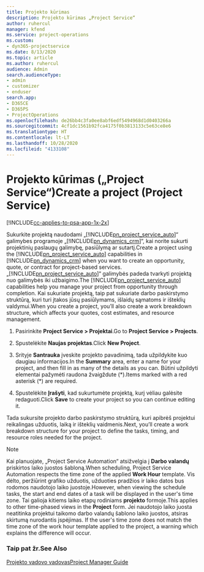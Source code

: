 ```yaml
---
title: Projekto kūrimas
description: Projekto kūrimas „Project Service“
author: ruhercul
manager: kfend
ms.service: project-operations
ms.custom:
- dyn365-projectservice
ms.date: 8/13/2020
ms.topic: article
ms.author: ruhercul
audience: Admin
search.audienceType:
- admin
- customizer
- enduser
search.app:
- D365CE
- D365PS
- ProjectOperations
ms.openlocfilehash: de26bb4c3fa0ee8abf6edf5494968d1d0403266a
ms.sourcegitcommit: 4cf1dc1561b92fca4175f0b3813133c5e63ce8e6
ms.translationtype: HT
ms.contentlocale: lt-LT
ms.lasthandoff: 10/28/2020
ms.locfileid: "4133108"
---
```

# <a name="create-a-project-project-service"></a><span data-ttu-id="8c1e9-103">Projekto kūrimas („Project Service“)</span><span class="sxs-lookup"><span data-stu-id="8c1e9-103">Create a project (Project Service)</span></span>

[!INCLUDE[cc-applies-to-psa-app-1x-2x](../includes/cc-applies-to-psa-app-1x-2x.md)]

<span data-ttu-id="8c1e9-104">Sukurkite projektą naudodami „[!INCLUDE[pn_project_service_auto](../includes/pn-project-service-auto.md)]“ galimybes programoje „[!INCLUDE[pn_dynamics_crm](../includes/pn-dynamics-crm.md)]“, kai norite sukurti projektinių paslaugų galimybę, pasiūlymą ar sutartį.</span><span class="sxs-lookup"><span data-stu-id="8c1e9-104">Create a project using the [!INCLUDE[pn_project_service_auto](../includes/pn-project-service-auto.md)] capabilities in [!INCLUDE[pn_dynamics_crm](../includes/pn-dynamics-crm.md)] when you want to create an opportunity, quote, or contract for project-based services.</span></span> <span data-ttu-id="8c1e9-105">„[!INCLUDE[pn_project_service_auto](../includes/pn-project-service-auto.md)]“ galimybės padeda tvarkyti projektą nuo galimybės iki užbaigimo.</span><span class="sxs-lookup"><span data-stu-id="8c1e9-105">The [!INCLUDE[pn_project_service_auto](../includes/pn-project-service-auto.md)] capabilities help you manage your project from opportunity through completion.</span></span> <span data-ttu-id="8c1e9-106">Kai sukuriate projektą, taip pat sukuriate darbo paskirstymo struktūrą, kuri turi įtakos jūsų pasiūlymams, išlaidų sąmatoms ir išteklių valdymui.</span><span class="sxs-lookup"><span data-stu-id="8c1e9-106">When you create a project, you’ll also create a work breakdown structure, which affects your quotes, cost estimates, and resource management.</span></span>  
  
1.  <span data-ttu-id="8c1e9-107">Pasirinkite **Project Service > Projektai**.</span><span class="sxs-lookup"><span data-stu-id="8c1e9-107">Go to **Project Service > Projects**.</span></span>  
  
2.  <span data-ttu-id="8c1e9-108">Spustelėkite **Naujas projektas**.</span><span class="sxs-lookup"><span data-stu-id="8c1e9-108">Click **New Project**.</span></span>  
  
3.  <span data-ttu-id="8c1e9-109">Srityje **Santrauka** įveskite projekto pavadinimą, tada užpildykite kuo daugiau informacijos.</span><span class="sxs-lookup"><span data-stu-id="8c1e9-109">In the **Summary** area, enter a name for your project, and then fill in as many of the details as you can.</span></span> <span data-ttu-id="8c1e9-110">Būtini užpildyti elementai pažymėti raudona žvaigždute (\*).</span><span class="sxs-lookup"><span data-stu-id="8c1e9-110">Items marked with a red asterisk (\*) are required.</span></span>  
  
4.  <span data-ttu-id="8c1e9-111">Spustelėkite **Įrašyti**, kad sukurtumėte projektą, kurį vėliau galėsite redaguoti.</span><span class="sxs-lookup"><span data-stu-id="8c1e9-111">Click **Save** to create your project so you can continue editing it.</span></span>  
  
<span data-ttu-id="8c1e9-112">Tada sukursite projekto darbo paskirstymo struktūrą, kuri apibrėš projektui reikalingas užduotis, laiką ir išteklių vaidmenis.</span><span class="sxs-lookup"><span data-stu-id="8c1e9-112">Next, you’ll create a work breakdown structure for your project to define the tasks, timing, and resource roles needed for the project.</span></span>  

> [!NOTE]
> <span data-ttu-id="8c1e9-113">Kai planuojate, „Project Service Automation“ atsižvelgia į **Darbo valandų** priskirtos laiko juostos šabloną.</span><span class="sxs-lookup"><span data-stu-id="8c1e9-113">When scheduling, Project Service Automation respects the time zone of the applied **Work Hour** template.</span></span> <span data-ttu-id="8c1e9-114">Vis dėlto, peržiūrint grafiko užduotis, užduoties pradžios ir laiko datos bus rodomos naudotojo laiko juostoje.</span><span class="sxs-lookup"><span data-stu-id="8c1e9-114">However, when viewing the schedule tasks, the start and end dates of a task will be displayed in the user's time zone.</span></span> <span data-ttu-id="8c1e9-115">Tai galioja kitiems laiko etapų rodiniams **projekto** formoje.</span><span class="sxs-lookup"><span data-stu-id="8c1e9-115">This applies to other time-phased views in the **Project** form.</span></span> <span data-ttu-id="8c1e9-116">Jei naudotojo laiko juosta neatitinka projektui taikomo darbo valandų šablono laiko juostos, atsiras skirtumą nurodantis įspėjimas. </span><span class="sxs-lookup"><span data-stu-id="8c1e9-116">If the user's time zone does not match the time zone of the work hour template applied to the project, a warning which explains the difference will occur.</span></span> 
  
### <a name="see-also"></a><span data-ttu-id="8c1e9-117">Taip pat žr.</span><span class="sxs-lookup"><span data-stu-id="8c1e9-117">See Also</span></span>  
 [<span data-ttu-id="8c1e9-118">Projekto vadovo vadovas</span><span class="sxs-lookup"><span data-stu-id="8c1e9-118">Project Manager Guide</span></span>](../psa/project-manager-guide.md)
